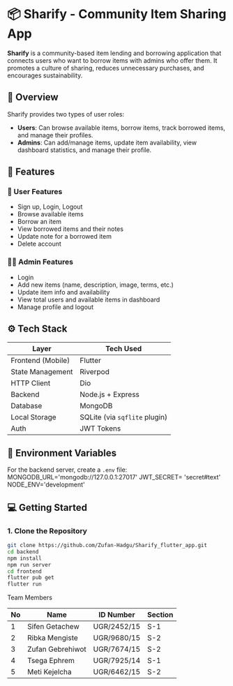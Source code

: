 # 📦 Sharify - Community Item Sharing App

**Sharify** is a community-based item lending and borrowing application that connects users who want to borrow items with admins who offer them. It promotes a culture of sharing, reduces unnecessary purchases, and encourages sustainability.

## 🚀 Overview

Sharify provides two types of user roles:

- **Users**: Can browse available items, borrow items, track borrowed items, and manage their profiles.
- **Admins**: Can add/manage items, update item availability, view dashboard statistics, and manage their profile.

## 🧩 Features

### 🧑 User Features

- Sign up, Login, Logout
- Browse available items 
- Borrow an item
- View borrowed items and their notes
- Update note for a borrowed item
- Delete account

### 👨‍💼 Admin Features

- Login 
- Add new items (name, description, image, terms, etc.)
- Update item info and availability
- View total users and available items in dashboard
- Manage profile and logout

## ⚙️ Tech Stack

| Layer              | Tech Used                    |
|-------------------|------------------------------|
| Frontend (Mobile) | Flutter                      |
| State Management  | Riverpod                     |
| HTTP Client       | Dio                          |
| Backend           | Node.js + Express            |
| Database          | MongoDB                      |
| Local Storage     | SQLite (via `sqflite` plugin)|
| Auth              | JWT Tokens                   |


## 🔐 Environment Variables

For the backend server, create a `.env` file:
MONGODB_URL='mongodb://127.0.0.1:27017'
JWT_SECRET= 'secret#text'
NODE_ENV='development'


## 💻 Getting Started

### 1. Clone the Repository

```bash
git clone https://github.com/Zufan-Hadgu/Sharify_flutter_app.git
cd backend
npm install
npm run server
cd frontend
flutter pub get
flutter run
```
Team Members

| No | Name              | ID Number     | Section |
|----|-------------------|---------------|---------|
| 1  | Sifen Getachew    | UGR/2452/15   | S-1     |
| 2  | Ribka Mengiste    | UGR/9680/15   | S-2     |
| 3  | Zufan Gebrehiwot  | UGR/7674/15   | S-2     |
| 4  | Tsega Ephrem      | UGR/7925/14   | S-1     |
| 5  | Meti Kejelcha     | UGR/6462/15   | S-2     |



